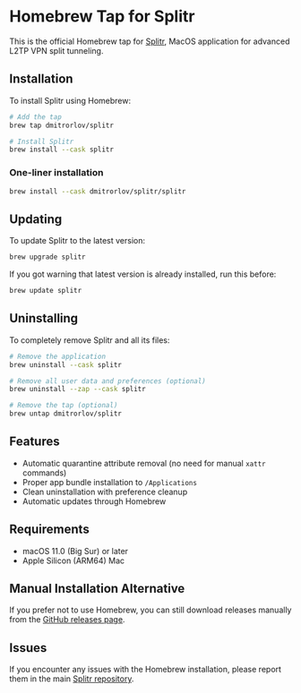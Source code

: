 # Homebrew Tap for Splitr

This is the official Homebrew tap for [Splitr](https://github.com/dmitrorlov/splitr), MacOS application for advanced L2TP VPN split tunneling.

## Installation

To install Splitr using Homebrew:

```bash
# Add the tap
brew tap dmitrorlov/splitr

# Install Splitr
brew install --cask splitr
```

### One-liner installation
```bash
brew install --cask dmitrorlov/splitr/splitr
```

## Updating

To update Splitr to the latest version:

```bash
brew upgrade splitr
```

If you got warning that latest version is already installed, run this before:

```bash
brew update splitr
```

## Uninstalling

To completely remove Splitr and all its files:

```bash
# Remove the application
brew uninstall --cask splitr

# Remove all user data and preferences (optional)
brew uninstall --zap --cask splitr

# Remove the tap (optional)
brew untap dmitrorlov/splitr
```

## Features

- Automatic quarantine attribute removal (no need for manual `xattr` commands)
- Proper app bundle installation to `/Applications`
- Clean uninstallation with preference cleanup
- Automatic updates through Homebrew

## Requirements

- macOS 11.0 (Big Sur) or later
- Apple Silicon (ARM64) Mac

## Manual Installation Alternative

If you prefer not to use Homebrew, you can still download releases manually from the [GitHub releases page](https://github.com/dmitrorlov/splitr/releases).

## Issues

If you encounter any issues with the Homebrew installation, please report them in the main [Splitr repository](https://github.com/dmitrorlov/splitr/issues).

